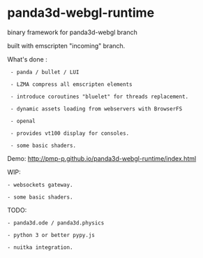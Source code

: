 # panda3d-webgl-runtime
binary framework for panda3d-webgl branch

built with emscripten "incoming" branch.


What's done :

```
 - panda / bullet / LUI

 - LZMA compress all emscripten elements

 - introduce coroutines "bluelet" for threads replacement.

 - dynamic assets loading from webservers with BrowserFS

 - openal

 - provides vt100 display for consoles.
 
 - some basic shaders.
```

Demo: http://pmp-p.github.io/panda3d-webgl-runtime/index.html


WIP:

    - websockets gateway.
    
    - some basic shaders.

TODO:

    - panda3d.ode / panda3d.physics
    
    - python 3 or better pypy.js

    - nuitka integration.


